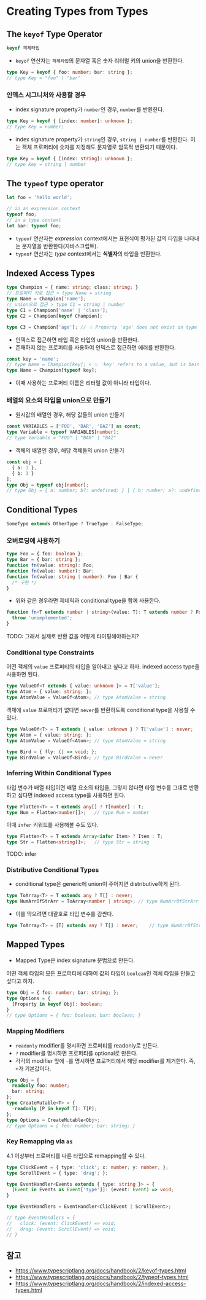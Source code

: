 # Creating Types from Types

## The `keyof` Type Operator

```typescript
keyof 객체타입
```

- `keyof` 연산자는 `객체타입`의 문자열 혹은 숫자 리터럴 키의 union을 반환한다.

```typescript
type Key = keyof { foo: number; bar: string };
// type Key = "foo" | "bar"
```

### 인덱스 시그니처와 사용할 경우

- index signature property가 `number`인 경우, `number`를 반환한다.

```typescript
type Key = keyof { [index: number]: unknown };
// type Key = number;
```

- index signature property가 `string`인 경우, `string | number`를 반환한다. 이는 객체 프로퍼티에 숫자를 지정해도 문자열로 암묵적 변환되기 때문이다.

```typescript
type Key = keyof { [index: string]: unknown };
// type Key = string | number
```

## The `typeof` type operator

```typescript
let foo = 'hello world';

// in an expression context
typeof foo;
// in a type context
let bar: typeof foo;
```

- `typeof` 연산자는 *expression* context에서는 표현식이 평가된 값의 타입을 나타내는 문자열을 반환한다(자바스크립트).
- `typeof` 연산자는 *type* context에서는 **식별자**의 타입을 반환한다.

## Indexed Access Types

```typescript
type Champion = { name: string; class: string; }
// 프로퍼티 키로 접근 > type Name = string
type Name = Champion['name'];
// union으로 접근 > type C1 = string | number
type C1 = Champion['name' | 'class'];
type C2 = Champion[keyof Champion];

type C3 = Champion['age']; // 💥 Property 'age' does not exist on type 'Champion'.
```

- 인덱스로 접근하면 타입 혹은 타입의 union을 반환한다.
- 존재하지 않는 프로퍼티를 사용하여 인덱스로 접근하면 에러를 반환한다.

```typescript
const key = 'name';
// type Name = Champion[key]; < 💥 'key' refers to a value, but is being used as a type here. Did you mean 'typeof key'?
type Name = Champion[typeof key];
```

- 이때 사용하는 프로퍼티 이름은 리터럴 값이 아니라 타입이다.

### 배열의 요소의 타입을 union으로 만들기

- 원시값의 배열인 경우, 해당 값들의 union 만들기

```typescript
const VARIABLES = ['FOO', 'BAR', 'BAZ'] as const;
type Variable = typeof VARIABLES[number];
// type Variable = "FOO" | "BAR" | "BAZ"
```

- 객체의 배열인 경우, 해당 객체들의 union 만들기

```typescript
const obj = [
  { a: 1 },
  { b: 3 }
];
type Obj = typeof obj[number];
// type Obj = { a: number; b?: undefined; } | { b: number; a?: undefined; }
```

## Conditional Types

```typescript
SomeType extends OtherType ? TrueType : FalseType;
```

### 오버로딩에 사용하기

```typescript
type Foo = { foo: boolean };
type Bar = { bar: string };
function fn(value: string): Foo;
function fn(value: number): Bar;
function fn(value: string | number): Foo | Bar {
  /* 구현 */
}
```

- 위와 같은 경우라면 제네릭과 conditional type을 함께 사용한다.

```typescript
function fn<T extends number | string>(value: T): T extends number ? Foo : Bar {
  throw 'unimplemented';
}
```

TODO: 그래서 실제로 반환 값을 어떻게 타이핑해야하는지?

### Conditional type Constraints

어떤 객체의 `value` 프로퍼티의 타입을 알아내고 싶다고 하자. indexed access type을 사용하면 된다.

```typescript
type ValueOf<T extends { value: unknown }> = T['value'];
type Atom = { value: string; };
type AtomValue = ValueOf<Atom>; // type AtomValue = string
```

객체에 `value` 프로퍼티가 없다면 `never`를 반환하도록 conditional type을 사용할 수 있다.

```typescript
type ValueOf<T> = T extends { value: unknown } ? T['value'] : never;
type Atom = { value: string; };
type AtomValue = ValueOf<Atom>; // type AtomValue = string

type Bird = { fly: () => void; };
type BirdValue = ValueOf<Bird>;	// type BirdValue = never
```

### Inferring Within Conditional Types

타입 변수가 배열 타입이면 배열 요소의 타입을, 그렇지 않다면 타입 변수를 그대로 반환하고 싶다면 indexed access type을 사용하면 된다.

```typescript
type Flatten<T> = T extends any[] ? T[number] : T;
type Num = Flatten<number[]>;	// type Num = number
```

이때 `infer` 키워드를 사용해볼 수도 있다.

```typescript
type Flatten<T> = T extends Array<infer Item> ? Item : T;
type Str = Flatten<string[]>;	// type Str = string
```

TODO: infer

### Distributive Conditional Types

- conditional type은 generic에 union이 주어지면 distributive하게 된다.

```typescript
type ToArray<T> = T extends any ? T[] : never;
type NumArrOfStrArr = ToArray<number | string>;	// type NumArrOfStrArr = string[] | number[]
```

- 이를 막으려면 대괄호로 타입 변수를 감싼다.

```typescript
type ToArray<T> = [T] extends any ? T[] : never;	// type NumArrOfStrArr = (string | number)[]
```

## Mapped Types

- Mapped Type은 index signature 문법으로 만든다.

어떤 객체 타입의 모든 프로퍼티에 대하여 값의 타입이 `boolean`인 객체 타입을 만들고 싶다고 하자.

```typescript
type Obj = { foo: number; bar: string; };
type Options = {
  [Property in keyof Obj]: boolean;
}
// type Options = { foo: boolean; bar: boolean; }
```

### Mapping Modifiers

- `readonly` modifier를 명시하면 프로퍼티를 readonly로 만든다.
- `?` modifier를 명시하면 프로퍼티를 optional로 만든다.
- 각각의 modifier 앞에 `-`를 명시하면 프로퍼티에서 해당 modifier를 제거한다. 즉, `+`가 기본값이다.

```typescript
type Obj = { 
  readonly foo: number;
  bar: string;
};
type CreateMutable<T> = {
  -readonly [P in keyof T]: T[P];
};
type Options = CreateMutable<Obj>;
// type Options = { foo: number; bar: string; }
```

### Key Remapping via `as`

4.1 이상부터 프로퍼티를 다른 타입으로 remapping할 수 있다.

```typescript
type ClickEvent = { type: 'click'; x: number; y: number; };
type ScrollEvent = { type: 'drag'; };

type EventHandler<Events extends { type: string }> = {
  [Event in Events as Event['type']]: (event: Event) => void; 
}

type EventHandlers = EventHandler<ClickEvent | ScrollEvent>;

// type EventHandlers = {
//   click: (event: ClickEvent) => void;
//   drag: (event: ScrollEvent) => void;
// }
```







## 참고

- https://www.typescriptlang.org/docs/handbook/2/keyof-types.html
- https://www.typescriptlang.org/docs/handbook/2/typeof-types.html
- https://www.typescriptlang.org/docs/handbook/2/indexed-access-types.html
